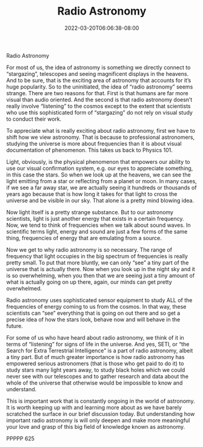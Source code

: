 ﻿---
title: "Radio Astronomy"
date: 2022-03-20T06:06:38-08:00
description: "TXT Tips for Web Success"
featured_image: "/images/TXT.jpg"
tags: ["TXT"]
---

Radio Astronomy

For most of us, the idea of astronomy is something we directly connect to “stargazing”, telescopes and seeing magnificent displays in the heavens.  And to be sure, that is the exciting area of astronomy that accounts for it’s huge popularity.  So to the uninitiated, the idea of “radio astronomy” seems strange.  There are two reasons for that.  First is that humans are far more visual than audio oriented.  And the second is that radio astronomy doesn’t really involve “listening” to the cosmos except to the extent that scientists who use this sophisticated form of “stargazing” do not rely on visual study to conduct their work.

To appreciate what is really exciting about radio astronomy, first we have to shift how we view astronomy.  That is because to professional astronomers, studying the universe is more about frequencies than it is about visual documentation of phenomenon.  This takes us back to Physics 101.

Light, obviously, is the physical phenomenon that empowers our ability to use our visual confirmation system, e.g. our eyes to appreciate something, in this case the stars.  So when we look up at the heavens, we can see the light emitting from a star or reflecting from a planet or moon.  In many cases, if we see a far away star, we are actually seeing it hundreds or thousands of years ago because that is how long it takes for that light to cross the universe and be visible in our sky.  That alone is a pretty mind blowing idea.

Now light itself is a pretty strange substance.  But to our astronomy scientists, light is just another energy that exists in a certain frequency.  Now, we tend to think of frequencies when we talk about sound waves.  In scientific terms light, energy and sound are just a few forms of the same thing, frequencies of energy that are emulating from a source.  

Now we get to why radio astronomy is so necessary.  The range of frequency that light occupies in the big spectrum of frequencies is really pretty small.  To put that more bluntly, we can only “see” a tiny part of the universe that is actually there.  Now when you look up in the night sky and it is so overwhelming, when you then that we are seeing just a tiny amount of what is actually going on up there, again, our minds can get pretty overwhelmed.

Radio astronomy uses sophisticated sensor equipment to study ALL of the frequencies of energy coming to us from the cosmos.  In that way, these scientists can “see” everything that is going on out there and so get a precise idea of how the stars look, behave now and will behave in the future.

For some of us who have heard about radio astronomy, we think of it in terms of “listening” for signs of life in the universe.  And yes, SETI, or “the Search for Extra Terrestrial Intelligence” is a part of radio astronomy, albeit a tiny part.  But of much greater importance is how radio astronomy has empowered serious astronomers (that is those who get paid to do it) to study stars many light years away, to study black holes which we could never see with our telescopes and to gather research and data about the whole of the universe that otherwise would be impossible to know and understand.

This is important work that is constantly ongoing in the world of astronomy.  It is worth keeping up with and learning more about as we have barely scratched the surface in our brief discussion today.  But understanding how important radio astronomy is will only deepen and make more meaningful your love and grasp of this big field of knowledge known as astronomy.

PPPPP 625

